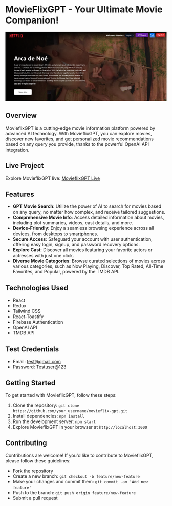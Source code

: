 # MovieFlixGPT - Your Ultimate Movie Companion!

![Movieflix-GPT](https://github.com/SinghALGO/movieflix-gpt/blob/main/src/assets/Screenshotgpt.png?raw=true)

## Overview

MovieflixGPT is a cutting-edge movie information platform powered by advanced AI technology. With MovieflixGPT, you can explore movies, discover new favorites, and get personalized movie recommendations based on any query you provide, thanks to the powerful OpenAI API integration.

## Live Project

Explore MovieflixGPT live: [MovieflixGPT Live]()

## Features

- **GPT Movie Search**: Utilize the power of AI to search for movies based on any query, no matter how complex, and receive tailored suggestions.
- **Comprehensive Movie Info**: Access detailed information about movies, including plot summaries, videos, cast details, and more.
- **Device-Friendly**: Enjoy a seamless browsing experience across all devices, from desktops to smartphones.
- **Secure Access**: Safeguard your account with user authentication, offering easy login, signup, and password recovery options.
- **Explore Cast**: Discover all movies featuring your favorite actors or actresses with just one click.
- **Diverse Movie Categories**: Browse curated selections of movies across various categories, such as Now Playing, Discover, Top Rated, All-Time Favorites, and Popular, powered by the TMDB API.

## Technologies Used

- React
- Redux
- Tailwind CSS
- React-Toastify
- Firebase Authentication
- OpenAI API
- TMDB API

## Test Credentials

- Email: test@gmail.com
- Password: Testuser@123

## Getting Started

To get started with MovieflixGPT, follow these steps:

1. Clone the repository: `git clone https://github.com/your_username/movieflix-gpt.git`
2. Install dependencies: `npm install`
3. Run the development server: `npm start`
4. Explore MovieflixGPT in your browser at `http://localhost:3000`

## Contributing

Contributions are welcome! If you'd like to contribute to MovieflixGPT, please follow these guidelines:
- Fork the repository
- Create a new branch: `git checkout -b feature/new-feature`
- Make your changes and commit them: `git commit -am 'Add new feature'`
- Push to the branch: `git push origin feature/new-feature`
- Submit a pull request